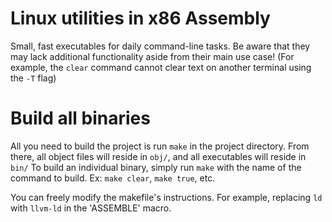 # Linux utilities in x86 Assembly

Small, fast executables for daily command-line tasks. Be aware that they may lack additional functionality aside from their main use case! (For example, the `clear` command cannot clear text on another terminal using the `-T` flag)

# Build all binaries

All you need to build the project is run `make` in the project directory. From there, all object files will reside in `obj/`, and all executables will reside in `bin/`
To build an individual binary, simply run `make` with the name of the command to build. Ex: `make clear`, `make true`, etc.

You can freely modify the makefile's instructions. For example, replacing `ld` with `llvm-ld` in the 'ASSEMBLE' macro.
